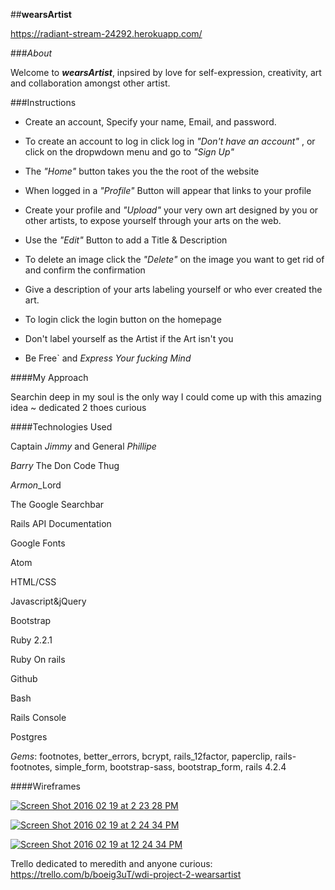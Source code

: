 ##**wearsArtist**

https://radiant-stream-24292.herokuapp.com/

###*About*

 Welcome to ***wearsArtist***, inpsired by love for self-expression, creativity, art and collaboration amongst other artist.
 
###Instructions

 - Create an account, Specify your name, Email, and password.
 
 - To create an account to log in click log in *"Don't have an account"* , or click on the dropwdown menu and go to *"Sign Up"*
 
 - The *"Home"* button takes you the the root of the website
 
 - When logged in a *"Profile"* Button will appear that links to your profile
 
 - Create your profile and *"Upload"* your very own art designed by you or other artists, to expose yourself through your arts on the web.
 
 - Use the *"Edit"* Button to add a Title & Description
 
 - To delete an image click the *"Delete"* on the image you want to get rid of and confirm the confirmation
 
 - Give a description of your arts labeling yourself or who ever created the art.
 
 - To login click the login button on the homepage
 
 - Don't label yourself as the Artist if the Art isn't you
 
 - Be Free` and *Express Your fucking Mind*
 
####My Approach

Searchin deep in my soul is the only way I could come up with this amazing idea ~ dedicated 2 thoes curious 

####Technologies Used

Captain *Jimmy* and General *Phillipe*

*Barry* The Don Code Thug  

 *Armon*_Lord   

The Google Searchbar

Rails API Documentation

Google Fonts

Atom

HTML/CSS

Javascript&jQuery

Bootstrap

Ruby 2.2.1

Ruby On rails

Github

Bash

Rails Console

Postgres

*Gems*: footnotes, better_errors, bcrypt, rails_12factor, paperclip, rails-footnotes, simple_form, bootstrap-sass, bootstrap_form, rails 4.2.4

####Wireframes

<a href='http://postimg.org/image/phjg9ho31/' target='_blank'><img src='http://s14.postimg.org/phjg9ho31/Screen_Shot_2016_02_19_at_2_23_28_PM.jpg' border='0' alt="Screen Shot 2016 02 19 at 2 23 28 PM" /></a>

<a href='http://postimg.org/image/3t3ukzvxh/' target='_blank'><img src='http://s10.postimg.org/3t3ukzvxh/Screen_Shot_2016_02_19_at_2_24_34_PM.jpg' border='0' alt="Screen Shot 2016 02 19 at 2 24 34 PM" /></a>

<a href='http://postimg.org/image/tv25mz5ah/' target='_blank'><img src='http://s12.postimg.org/tv25mz5ah/Screen_Shot_2016_02_19_at_12_24_34_PM.jpg' border='0' alt="Screen Shot 2016 02 19 at 12 24 34 PM" /></a>

Trello dedicated to meredith and anyone curious: https://trello.com/b/boeig3uT/wdi-project-2-wearsartist





